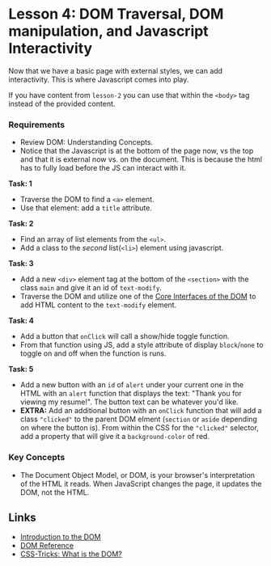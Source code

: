 # Lesson 4: DOM Traversal, DOM manipulation, and Javascript Interactivity

Now that we have a basic page with external styles, we can add interactivity. This is where Javascript comes into play.

If you have content from `lesson-2` you can use that within the `<body>` tag instead of the provided content.

### Requirements

- Review DOM: Understanding Concepts.
- Notice that the Javascript is at the bottom of the page now, vs the top and that it is external now vs. on the document. This is because the html has to fully load before the JS can interact with it.

**Task: 1**
- Traverse the DOM to find a `<a>` element.
- Use that element: add a `title` attribute.

**Task: 2**
- Find an array of list elements from the `<ul>`.
- Add a class to the _second_ list(`<li>`) element using javascript.

**Task: 3**
- Add a new `<div>` element tag at the bottom of the `<section>` with the class `main` and give it an id of `text-modify`.
- Traverse the DOM and utilize one of the [Core Interfaces of the DOM](https://developer.mozilla.org/en-US/docs/Web/API/Document_Object_Model/Introduction#Important_Data_Types) to add HTML content to the `text-modify` element.

**Task: 4**
- Add a button that `onClick` will call a show/hide toggle function.
- From that function using JS, add a style attribute of display `block`/`none` to toggle on and off when the function is runs.

**Task: 5**
- Add a new button with an `id` of `alert` under your current one in the HTML with an `alert` function that displays the text: "Thank you for viewing my resume!". The button text can be whatever you'd like. 
- **EXTRA:** Add an additional button with an `onClick` function that will add a class `"clicked"` to the parent DOM elment (`section` or `aside` depending on where the button is). From within the CSS for the `"clicked"` selector, add a property that will give it a `background-color` of red. 

### Key Concepts

- The Document Object Model, or DOM, is your browser's interpretation of the HTML it reads. When JavaScript changes the page, it updates the DOM, not the HTML.

## Links 

- [Introduction to the DOM](https://developer.mozilla.org/en-US/docs/Web/API/Document_Object_Model/Introduction)
- [DOM Reference](https://developer.mozilla.org/en-US/docs/Web/API/Document_Object_Model)
- [CSS-Tricks: What is the DOM?](https://css-tricks.com/dom/)